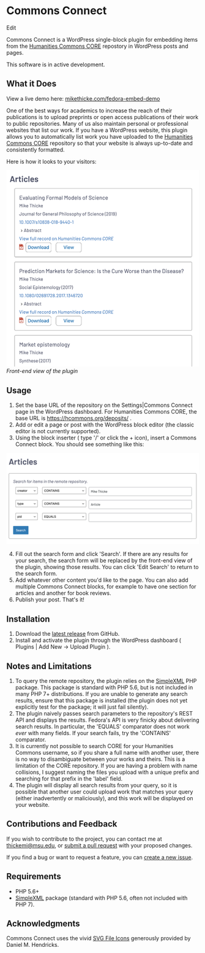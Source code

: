 # Commons Connect

Edit

Commons Connect is a WordPress single-block plugin for embedding items from
the [Humanities Commons CORE](https://hcommons.org/core/) repostory in WordPress posts and
pages.

This software is in active development.

## What it Does

View a live demo here: [mikethicke.com/fedora-embed-demo](http://mikethicke.com/fedora-embed-demo)

One of the best ways for academics to increase the reach of their publications
is to upload preprints or open access publications of their work to public
repositories. Many of us also maintain personal or professional websites that
list our work. If you have a WordPress website, this plugin allows you to
automatically list work you have uploaded to the [Humanities Commons
CORE](https://hcommons.org/core/) repository so that your website is always
up-to-date and consistently formatted.

Here is how it looks to your visitors:

![Front-end view of plugin](docs/assets/fem-front-view.png)
*Front-end view of the plugin*

## Usage

1. Set the base URL of the repository on the Settings|Commons Connect page in the
   WordPress dashboard. For Humanities Commons CORE, the base URL is https://hcommons.org/deposits/ .
2. Add or edit a page or post with the WordPress block editor (the classic editor is not currently supported).
3. Using the block inserter ( type '/' or click the + icon), insert a Commons Connect block. You should see something like this:

![Search form](docs/assets/fem-search-form.png)

4. Fill out the search form and click 'Search'. If there are any results for
   your search, the search form will be replaced by the front-end view of the
   plugin, showing those results. You can click 'Edit Search' to return to the
   search form.
5. Add whatever other content you'd like to the page. You can also add multiple
   Commons Connect blocks, for example to have one section for articles and
   another for book reviews.
6. Publish your post. That's it!

## Installation

1. Download the [latest release](https://github.com/MESH-Research/commons-connect/releases) from GitHub.
2. Install and activate the plugin through the WordPress dashboard ( Plugins | Add New -> Upload Plugin ).

## Notes and Limitations

1. To query the remote repository, the plugin relies on the [SimpleXML](https://www.php.net/manual/en/book.simplexml.php) PHP package. This package is standard with PHP 5.6, but is not included in many PHP 7+ distributions. If you are unable to generate any search results, ensure that this package is installed (the plugin does not yet explicitly test for the package; it will just fail silently).
2. The plugin naively passes search parameters to the repository's REST API and displays the results. Fedora's API is very finicky about delivering search results. In particular, the 'EQUALS' comparator does not work *ever* with many fields. If your search fails, try the 'CONTAINS' comparator.
3. It is currently not possible to search CORE for your Humanities Commons username, so if you share a full name with another user, there is no way to disambiguate between your works and theirs. This is a limitation of the CORE repository. If you are having a problem with name collisions, I suggest naming the files you upload with a unique prefix and searching for that prefix in the 'label' field.
4. The plugin will display all search results from your query, so it is possible that another user could upload work that matches your query (either inadvertently or maliciously), and this work will be displayed on your website.

## Contributions and Feedback

If you wish to contribute to the project, you can contact me at [thickemi@msu.edu](mailto:thickemi@msu.edu), or [submit a pull request](https://github.com/mikethicke/fedora-embed/pulls) with your proposed changes.

If you find a bug or want to request a feature, you can [create a new issue](https://github.com/MESH-Research/commons-connect/issues).

## Requirements

 * PHP 5.6+
 * [SimpleXML](https://www.php.net/manual/en/book.simplexml.php) package (standard with PHP 5.6, often not included with PHP 7).

## Acknowledgments

Commons Connect uses the vivid [SVG File Icons](https://fileicons.org/) generously provided by Daniel M. Hendricks.

